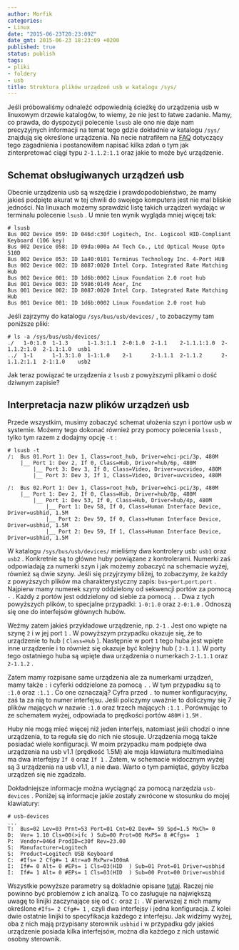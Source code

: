 ```yaml
---
author: Morfik
categories:
- Linux
date: "2015-06-23T20:23:09Z"
date_gmt: 2015-06-23 18:23:09 +0200
published: true
status: publish
tags:
- pliki
- foldery
- usb
title: Struktura plików urządzeń usb w katalogu /sys/
---
```


Jeśli próbowaliśmy odnaleźć odpowiednią ścieżkę do urządzenia usb w linuxowym drzewie katalogów, to
wiemy, że nie jest to łatwe zadanie. Mamy, co prawda, do dyspozycji polecenie `lsusb` ale ono nie
daje nam precyzyjnych informacji na temat tego gdzie dokładnie w katalogu `/sys/` znajdują się
określone urządzenia. Na necie natrafiłem na [FAQ][1] dotyczący tego zagadnienia i postanowiłem
napisać kilka zdań o tym jak zinterpretować ciągi typu `2-1.1.2:1.1` oraz jakie to może być
urządzenie.

<!--more-->
## Schemat obsługiwanych urządzeń usb

Obecnie urządzenia usb są wszędzie i prawdopodobieństwo, że mamy jakieś podpięte akurat w tej chwili
do swojego komputera jest nie mal bliskie jedności. Na linuxach możemy sprawdzić listę takich
urządzeń wydając w terminalu polecenie `lsusb` . U mnie ten wynik wygląda mniej więcej tak:

    # lsusb
    Bus 002 Device 059: ID 046d:c30f Logitech, Inc. Logicool HID-Compliant Keyboard (106 key)
    Bus 002 Device 058: ID 09da:000a A4 Tech Co., Ltd Optical Mouse Opto 510D
    Bus 002 Device 053: ID 1a40:0101 Terminus Technology Inc. 4-Port HUB
    Bus 002 Device 002: ID 8087:0020 Intel Corp. Integrated Rate Matching Hub
    Bus 002 Device 001: ID 1d6b:0002 Linux Foundation 2.0 root hub
    Bus 001 Device 003: ID 5986:0149 Acer, Inc
    Bus 001 Device 002: ID 8087:0020 Intel Corp. Integrated Rate Matching Hub
    Bus 001 Device 001: ID 1d6b:0002 Linux Foundation 2.0 root hub

Jeśli zajrzymy do katalogu `/sys/bus/usb/devices/` , to zobaczymy tam poniższe pliki:

    # ls -a /sys/bus/usb/devices/
    ./   1-0:1.0  1-1.3      1-1.3:1.1  2-0:1.0  2-1.1    2-1.1.1:1.0  2-1.1.2:1.0  2-1.1:1.0  usb1
    ../  1-1      1-1.3:1.0  1-1:1.0    2-1      2-1.1.1  2-1.1.2      2-1.1.2:1.1  2-1:1.0    usb2

Jak teraz powiązać te urządzenia z `lsusb` z powyższymi plikami o dość dziwnym zapisie?

## Interpretacja nazw plików urządzeń usb

Przede wszystkim, musimy zobaczyć schemat ułożenia szyn i portów usb w systemie. Możemy tego dokonać
również przy pomocy polecenia `lsusb` , tylko tym razem z dodajmy opcję `-t` :

    # lsusb -t
    /:  Bus 01.Port 1: Dev 1, Class=root_hub, Driver=ehci-pci/3p, 480M
        |__ Port 1: Dev 2, If 0, Class=Hub, Driver=hub/6p, 480M
            |__ Port 3: Dev 3, If 0, Class=Video, Driver=uvcvideo, 480M
            |__ Port 3: Dev 3, If 1, Class=Video, Driver=uvcvideo, 480M

    /:  Bus 02.Port 1: Dev 1, Class=root_hub, Driver=ehci-pci/3p, 480M
        |__ Port 1: Dev 2, If 0, Class=Hub, Driver=hub/8p, 480M
            |__ Port 1: Dev 53, If 0, Class=Hub, Driver=hub/4p, 480M
                |__ Port 1: Dev 58, If 0, Class=Human Interface Device, Driver=usbhid, 1.5M
                |__ Port 2: Dev 59, If 0, Class=Human Interface Device, Driver=usbhid, 1.5M
                |__ Port 2: Dev 59, If 1, Class=Human Interface Device, Driver=usbhid, 1.5M

W katalogu `/sys/bus/usb/devices/` mieliśmy dwa kontrolery usb: `usb1` oraz `usb2` . Konkretnie są
to główne huby powiązane z kontrolerami. Numerki zaś odpowiadają za numerki szyn i jak możemy
zobaczyć na schemacie wyżej, również są dwie szyny. Jeśli się przyjrzymy bliżej, to zobaczymy, że
każdy z powyższych plików ma charakterystyczny zapis: `bus`-`port`.`port`.`port` . Najpierw mamy
numerek szyny oddzielony od sekwencji portów za pomocą `-` . Każdy z portów jest oddzielony od
siebie za pomocą `.` . Dwa z tych powyższych plików, to specjalne przypadki: `1-0:1.0` oraz
`2-0:1.0` . Odnoszą się one do interfejsów głównych hubów.

Weźmy zatem jakieś przykładowe urządzenie, np. `2-1` . Jest ono wpięte na szynę `2` i w jej port
`1` . W powyższym przypadku okazuje się, że to urządzenie to hub ( `Class=Hub` ). Następnie w port
`1` tego huba jest wpięte inne urządzenie i to również się okazuje być kolejny hub ( `2-1.1` ). W
porty tego ostatniego huba są wpięte dwa urządzenia o numerkach `2-1.1.1` oraz `2-1.1.2` .

Zatem mamy rozpisane same urządzenia ale za numerkami urządzeń, mamy także `:` i cyferki oddzielone
za pomocą `.` . W tym przypadku są to `:1.0` oraz `:1.1` . Co one oznaczają? Cyfra przed `.` to
numer konfiguracyjny, zaś ta za nią to numer interfejsu. Jeśli policzymy uważnie to doliczymy się 7
plików mających w nazwie `:1.0` oraz trzech mających `:1.1` . Porównując to ze schematem wyżej,
odpowiada to prędkości portów `480M` i `1.5M` .

Huby nie mogą mieć więcej niż jeden interfejs, natomiast jeśli chodzi o inne urządzenia, to ta
reguła się do nich nie stosuje. Urządzenia mogą także posiadać wiele konfiguracji. W moim przypadku
mam podpięte dwa urządzenia na usb v1.1 (prędkość 1.5M) ale moja klawiatura multimedialna ma dwa
interfejsy `If 0` oraz `If 1` . Zatem, w schemacie widocznym wyżej są 3 urządzenia na usb v1.1, a
nie dwa. Warto o tym pamiętać, gdyby liczba urządzeń się nie zgadzała.

Dokładniejsze informacje można wyciągnąć za pomocą narzędzia `usb-devices` . Poniżej są informacje
jakie zostały zwrócone w stosunku do mojej klawiatury:

    # usb-devices
    ...
    T:  Bus=02 Lev=03 Prnt=53 Port=01 Cnt=02 Dev#= 59 Spd=1.5 MxCh= 0
    D:  Ver= 1.10 Cls=00(>ifc ) Sub=00 Prot=00 MxPS= 8 #Cfgs=  1
    P:  Vendor=046d ProdID=c30f Rev=23.00
    S:  Manufacturer=Logitech
    S:  Product=Logitech USB Keyboard
    C:  #Ifs= 2 Cfg#= 1 Atr=a0 MxPwr=100mA
    I:  If#= 0 Alt= 0 #EPs= 1 Cls=03(HID  ) Sub=01 Prot=01 Driver=usbhid
    I:  If#= 1 Alt= 0 #EPs= 1 Cls=03(HID  ) Sub=00 Prot=00 Driver=usbhid

Wszystkie powyższe parametry są dokładnie opisane [tutaj][2]. Raczej nie powinno być problemów z ich
analizą. To co zasługuje na największą uwagę to linijki zaczynające się od `C:` oraz `I:` . W
pierwszej z nich mamy określone `#Ifs= 2 Cfg#= 1` , czyli dwa interfejsy i jedna konfiguracja. Z
kolei dwie ostatnie linijki to specyfikacja każdego z interfejsu. Jak widzimy wyżej, oba z nich mają
przypisany sterownik `usbhid` i w przypadku gdy jakieś urządzenie posiada kilka interfejsów, można
dla każdego z nich ustawić osobny sterownik.

[1]: http://www.linux-usb.org/
[2]: http://www.linux-usb.org/USB-guide/c607.html#AEN609
